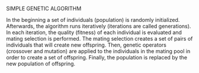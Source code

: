 SIMPLE GENETIC ALGORITHM 

In the beginning a set of individuals (population) is randomly initialized. 
Afterwards, the algorithm runs iteratively (iterations are called generations). 
In each iteration, the quality (fitness) of each individual is evaluated and mating selection is performed. 
The mating selection creates a set of pairs of individuals that will create new offspring. 
Then, genetic operators (crossover and mutation) are applied to the individuals in the mating pool in order to create a set of offspring. 
Finally, the population is replaced by the new population of offspring.
